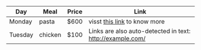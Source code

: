 | Day     | Meal    | Price | Link |
| --------|---------|-------|------|
| Monday  | pasta   | $600    |  visst [this link](https://github.com/yashfaizan/Test-Repo/blob/master/role_import_playbook/README.md) to know more |
| Tuesday | chicken | $100    | Links are also auto-detected in text: http://example.com/ |
